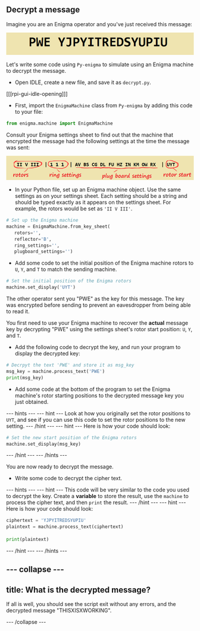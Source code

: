 ## Decrypt a message

Imagine you are an Enigma operator and you've just received this message:

![Encrypted message](images/encrypted-message.png)

Let's write some code using `Py-enigma` to simulate using an Enigma machine to decrypt the message.

+ Open IDLE, create a new file, and save it as `decrypt.py`.

[[[rpi-gui-idle-opening]]]

+ First, import the `EnigmaMachine` class from `Py-enigma` by adding this code to your file:

```python
from enigma.machine import EnigmaMachine
```

Consult your Enigma settings sheet to find out that the machine that encrypted the message had the following settings at the time the message was sent:

![Decrypt settings](images/decrypt-settings.png)

+ In your Python file, set up an Enigma machine object. Use the same settings as on your settings sheet. Each setting should be a string and should be typed exactly as it appears on the settings sheet. For example, the rotors would be set as `'II V III'`.

```python
# Set up the Enigma machine
machine = EnigmaMachine.from_key_sheet(
   rotors='',
   reflector='B',
   ring_settings='',
   plugboard_settings='')
```

+ Add some code to set the initial position of the Enigma machine rotors to `U`, `Y`, and `T` to match the sending machine.

```python
# Set the initial position of the Enigma rotors
machine.set_display('UYT')
```

The other operator sent you "PWE" as the key for this message. The key was encrypted before sending to prevent an eavesdropper from being able to read it.

You first need to use your Enigma machine to recover the **actual** message key by decrypting "PWE" using the settings sheet's rotor start position: `U`, `Y`, and `T`.

+ Add the following code to decrypt the key, and run your program to display the decrypted key:

```python
# Decrpyt the text 'PWE' and store it as msg_key
msg_key = machine.process_text('PWE')
print(msg_key)
```

+ Add some code at the bottom of the program to set the Enigma machine's rotor starting positions to the decrypted message key you just obtained.

--- hints ---
--- hint ---
Look at how you originally set the rotor positions to `UYT`, and see if you can use this code to set the rotor positions to the new setting.
--- /hint ---
--- hint ---
Here is how your code should look:

```python
# Set the new start position of the Enigma rotors
machine.set_display(msg_key)
```
--- /hint ---
--- /hints ---

You are now ready to decrypt the message.

+ Write some code to decrypt the cipher text.

--- hints ---
--- hint ---
This code will be very similar to the code you used to decrypt the key. Create a **variable** to store the result, use the `machine` to process the cipher text, and then `print` the result.
--- /hint ---
--- hint ---
Here is how your code should look:

```python
ciphertext = 'YJPYITREDSYUPIU'
plaintext = machine.process_text(ciphertext)

print(plaintext)
```
--- /hint ---
--- /hints ---

--- collapse ---
---
title: What is the decrypted message?
---
If all is well, you should see the script exit without any errors, and the decrypted message "THISXISXWORKING".

--- /collapse ---
